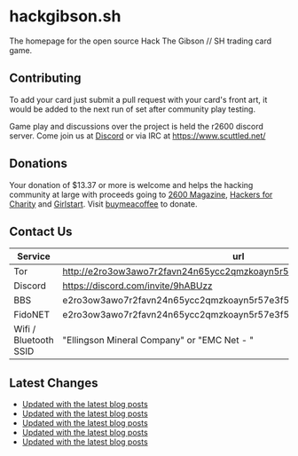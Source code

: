 # hackgibson.sh
The homepage for the open source Hack The Gibson // SH trading card game.


## Contributing

To add your card just submit a pull request with your card's front art, it would be added to the next run of set after community play testing.

Game play and discussions over the project is held the r2600 discord server. Come join us at [Discord](https://discord.com/invite/9hABUzz) or via IRC at https://www.scuttled.net/


## Donations

Your donation of $13.37 or more is welcome and helps the hacking community at large with proceeds going to [2600 Magazine](https://2600.com/), [Hackers for Charity](https://hackersforcharity.org) and [Girlstart](https://girlstart.org).  Visit [buymeacoffee](https://www.buymeacoffee.com/hackgibson.sh) to donate.


## Contact Us

Service | url
-|-
Tor | http://e2ro3ow3awo7r2favn24n65ycc2qmzkoayn5r57e3f56nvjwdcgg32ad.onion
Discord | https://discord.com/invite/9hABUzz
BBS | e2ro3ow3awo7r2favn24n65ycc2qmzkoayn5r57e3f56nvjwdcgg32ad.onion:23
FidoNET | e2ro3ow3awo7r2favn24n65ycc2qmzkoayn5r57e3f56nvjwdcgg32ad.onion:24554
Wifi / Bluetooth SSID | "Ellingson Mineral Company" or "EMC Net - <fidonet address>"

## Latest Changes
<!-- BLOG-POST-LIST:START -->
- [Updated with the latest blog posts](https://github.com/DFW2600/hackgibson.sh/commit/4e7f7301381bc0241c59263bef5f5dd479b86cef)
- [Updated with the latest blog posts](https://github.com/DFW2600/hackgibson.sh/commit/3dc7e6e5f498a62dde31d9a179f2bd58dba55949)
- [Updated with the latest blog posts](https://github.com/DFW2600/hackgibson.sh/commit/a11e5931d4645de7f352e55b56035e8830cc111b)
- [Updated with the latest blog posts](https://github.com/DFW2600/hackgibson.sh/commit/d0c2c4a76e389fb88f9e4692f91375bbdf3054bd)
- [Updated with the latest blog posts](https://github.com/DFW2600/hackgibson.sh/commit/c3947cf248f859256302214fc0808b82894c8b55)
<!-- BLOG-POST-LIST:END -->
